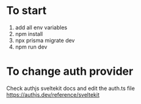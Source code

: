 # To start

1. add all env variables
2. npm install
3. npx prisma migrate dev
4. npm run dev


# To change auth provider

Check authjs sveltekit docs and edit the auth.ts file https://authjs.dev/reference/sveltekit 
